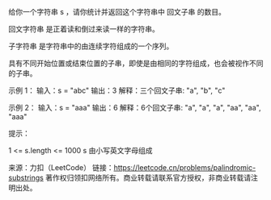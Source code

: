 给你一个字符串 s ，请你统计并返回这个字符串中 回文子串 的数目。

回文字符串 是正着读和倒过来读一样的字符串。

子字符串 是字符串中的由连续字符组成的一个序列。

具有不同开始位置或结束位置的子串，即使是由相同的字符组成，也会被视作不同的子串。



示例 1：
输入：s = "abc"
输出：3
解释：三个回文子串: "a", "b", "c"

示例 2：
输入：s = "aaa"
输出：6
解释：6个回文子串: "a", "a", "a", "aa", "aa", "aaa"


提示：

1 <= s.length <= 1000
s 由小写英文字母组成

来源：力扣（LeetCode）
链接：https://leetcode.cn/problems/palindromic-substrings
著作权归领扣网络所有。商业转载请联系官方授权，非商业转载请注明出处。